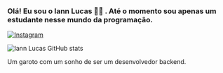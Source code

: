 
### Olá! Eu sou o Iann Lucas 👋🏽 . Até o momento sou apenas um estudante nesse mundo da programação. 

   [![Instagram](https://img.shields.io/badge/Instagram-E4405F?style=for-the-badge&logo=instagram&logoColor=white)](https://www.instagram.com/iannzin30/)
   

   ![Iann Lucas GitHub stats](https://github-readme-stats.vercel.app/api?username=iannlucasz&show_icons=true&theme=dark)
 

Um garoto com um sonho de ser um desenvolvedor backend.
